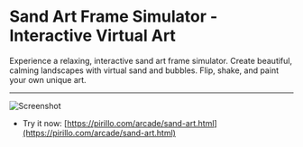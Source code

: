 
# Sand Art Frame Simulator - Interactive Virtual Art

Experience a relaxing, interactive sand art frame simulator. Create beautiful, calming landscapes with virtual sand and bubbles. Flip, shake, and paint your own unique art.

---


![Screenshot](https://raw.githubusercontent.com/ChrisPirillo/sand-art/main/assets/screenshot.png)

* Try it now: [https://pirillo.com/arcade/sand-art.html](https://pirillo.com/arcade/sand-art.html)
